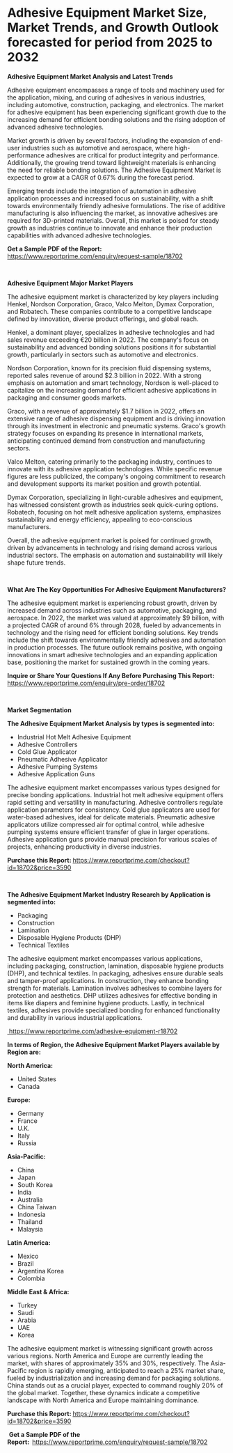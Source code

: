 <p><h1>Adhesive Equipment Market Size, Market Trends, and Growth Outlook forecasted for period from 2025 to 2032</h1></p><p><strong>Adhesive Equipment Market Analysis and Latest Trends</strong></p>
<p><p>Adhesive equipment encompasses a range of tools and machinery used for the application, mixing, and curing of adhesives in various industries, including automotive, construction, packaging, and electronics. The market for adhesive equipment has been experiencing significant growth due to the increasing demand for efficient bonding solutions and the rising adoption of advanced adhesive technologies.</p><p>Market growth is driven by several factors, including the expansion of end-user industries such as automotive and aerospace, where high-performance adhesives are critical for product integrity and performance. Additionally, the growing trend toward lightweight materials is enhancing the need for reliable bonding solutions. The Adhesive Equipment Market is expected to grow at a CAGR of 0.67% during the forecast period. </p><p>Emerging trends include the integration of automation in adhesive application processes and increased focus on sustainability, with a shift towards environmentally friendly adhesive formulations. The rise of additive manufacturing is also influencing the market, as innovative adhesives are required for 3D-printed materials. Overall, this market is poised for steady growth as industries continue to innovate and enhance their production capabilities with advanced adhesive technologies.</p></p>
<p><strong>Get a Sample PDF of the Report:&nbsp;</strong> <a href="https://www.reportprime.com/enquiry/request-sample/18702?utm_campaign=4440&utm_medium=2&utm_source=Github&utm_content=ia&utm_term=18052025&utm_id=adhesive-equipment">https://www.reportprime.com/enquiry/request-sample/18702</a></p>
<p>&nbsp;</p>
<p><strong>Adhesive Equipment Major Market Players</strong></p>
<p><p>The adhesive equipment market is characterized by key players including Henkel, Nordson Corporation, Graco, Valco Melton, Dymax Corporation, and Robatech. These companies contribute to a competitive landscape defined by innovation, diverse product offerings, and global reach.</p><p>Henkel, a dominant player, specializes in adhesive technologies and had sales revenue exceeding €20 billion in 2022. The company's focus on sustainability and advanced bonding solutions positions it for substantial growth, particularly in sectors such as automotive and electronics.</p><p>Nordson Corporation, known for its precision fluid dispensing systems, reported sales revenue of around $2.3 billion in 2022. With a strong emphasis on automation and smart technology, Nordson is well-placed to capitalize on the increasing demand for efficient adhesive applications in packaging and consumer goods markets.</p><p>Graco, with a revenue of approximately $1.7 billion in 2022, offers an extensive range of adhesive dispensing equipment and is driving innovation through its investment in electronic and pneumatic systems. Graco's growth strategy focuses on expanding its presence in international markets, anticipating continued demand from construction and manufacturing sectors.</p><p>Valco Melton, catering primarily to the packaging industry, continues to innovate with its adhesive application technologies. While specific revenue figures are less publicized, the company's ongoing commitment to research and development supports its market position and growth potential.</p><p>Dymax Corporation, specializing in light-curable adhesives and equipment, has witnessed consistent growth as industries seek quick-curing options. Robatech, focusing on hot melt adhesive application systems, emphasizes sustainability and energy efficiency, appealing to eco-conscious manufacturers.</p><p>Overall, the adhesive equipment market is poised for continued growth, driven by advancements in technology and rising demand across various industrial sectors. The emphasis on automation and sustainability will likely shape future trends.</p></p>
<p>&nbsp;</p>
<p><strong>What Are The Key Opportunities For Adhesive Equipment Manufacturers?</strong></p>
<p><p>The adhesive equipment market is experiencing robust growth, driven by increased demand across industries such as automotive, packaging, and aerospace. In 2022, the market was valued at approximately $9 billion, with a projected CAGR of around 6% through 2028, fueled by advancements in technology and the rising need for efficient bonding solutions. Key trends include the shift towards environmentally friendly adhesives and automation in production processes. The future outlook remains positive, with ongoing innovations in smart adhesive technologies and an expanding application base, positioning the market for sustained growth in the coming years.</p></p>
<p><strong>Inquire or Share Your Questions If Any Before Purchasing This Report:</strong> <a href="https://www.reportprime.com/enquiry/pre-order/18702?utm_campaign=4440&utm_medium=2&utm_source=Github&utm_content=ia&utm_term=18052025&utm_id=adhesive-equipment">https://www.reportprime.com/enquiry/pre-order/18702</a></p>
<p>&nbsp;</p>
<p><strong>Market Segmentation</strong></p>
<p><strong>The Adhesive Equipment Market Analysis by types is segmented into:</strong></p>
<p><ul><li>Industrial Hot Melt Adhesive Equipment</li><li>Adhesive Controllers</li><li>Cold Glue Applicator</li><li>Pneumatic Adhesive Applicator</li><li>Adhesive Pumping Systems</li><li>Adhesive Application Guns</li></ul></p>
<p><p>The adhesive equipment market encompasses various types designed for precise bonding applications. Industrial hot melt adhesive equipment offers rapid setting and versatility in manufacturing. Adhesive controllers regulate application parameters for consistency. Cold glue applicators are used for water-based adhesives, ideal for delicate materials. Pneumatic adhesive applicators utilize compressed air for optimal control, while adhesive pumping systems ensure efficient transfer of glue in larger operations. Adhesive application guns provide manual precision for various scales of projects, enhancing productivity in diverse industries.</p></p>
<p><strong>Purchase this Report:&nbsp;</strong><a href="https://www.reportprime.com/checkout?id=18702&price=3590&utm_campaign=4440&utm_medium=2&utm_source=Github&utm_content=ia&utm_term=18052025&utm_id=adhesive-equipment">https://www.reportprime.com/checkout?id=18702&price=3590</a></p>
<p>&nbsp;</p>
<p><strong>The Adhesive Equipment Market Industry Research by Application is segmented into:</strong></p>
<p><ul><li>Packaging</li><li>Construction</li><li>Lamination</li><li>Disposable Hygiene Products (DHP)</li><li>Technical Textiles</li></ul></p>
<p><p>The adhesive equipment market encompasses various applications, including packaging, construction, lamination, disposable hygiene products (DHP), and technical textiles. In packaging, adhesives ensure durable seals and tamper-proof applications. In construction, they enhance bonding strength for materials. Lamination involves adhesives to combine layers for protection and aesthetics. DHP utilizes adhesives for effective bonding in items like diapers and feminine hygiene products. Lastly, in technical textiles, adhesives provide specialized bonding for enhanced functionality and durability in various industrial applications.</p></p>
<p><a href="https://www.reportprime.com/adhesive-equipment-r18702?utm_campaign=4440&utm_medium=2&utm_source=Github&utm_content=ia&utm_term=18052025&utm_id=adhesive-equipment">&nbsp;https://www.reportprime.com/adhesive-equipment-r18702</a></p>
<p><strong>In terms of Region, the Adhesive Equipment Market Players available by Region are:</strong></p>
<p>
    <p> <strong> North America: </strong>
        <ul>
            <li>United States</li>
            <li>Canada</li>
        </ul>
        </p> 
    <p> <strong> Europe: </strong>
        <ul>
            <li>Germany</li>
            <li>France</li>
            <li>U.K.</li>
            <li>Italy</li>
            <li>Russia</li>
        </ul>
        </p> 
    <p> <strong> Asia-Pacific: </strong>
        <ul>
            <li>China</li>
            <li>Japan</li>
            <li>South Korea</li>
            <li>India</li>
            <li>Australia</li>
            <li>China Taiwan</li>
            <li>Indonesia</li>
            <li>Thailand</li>
            <li>Malaysia</li>
        </ul>
        </p> 
    <p> <strong> Latin America: </strong>
        <ul>
            <li>Mexico</li>
            <li>Brazil</li>
            <li>Argentina Korea</li>
            <li>Colombia</li>
        </ul>
        </p> 
    <p> <strong> Middle East & Africa: </strong>
        <ul>
            <li>Turkey</li>
            <li>Saudi</li>
            <li>Arabia</li>
            <li>UAE</li>
            <li>Korea</li>
        </ul>
    </p>
    </p>
<p><p>The adhesive equipment market is witnessing significant growth across various regions. North America and Europe are currently leading the market, with shares of approximately 35% and 30%, respectively. The Asia-Pacific region is rapidly emerging, anticipated to reach a 25% market share, fueled by industrialization and increasing demand for packaging solutions. China stands out as a crucial player, expected to command roughly 20% of the global market. Together, these dynamics indicate a competitive landscape with North America and Europe maintaining dominance.</p></p>
<p><strong>Purchase this Report: </strong><a href="https://www.reportprime.com/checkout?id=18702&price=3590&utm_campaign=4440&utm_medium=2&utm_source=Github&utm_content=ia&utm_term=18052025&utm_id=adhesive-equipment">https://www.reportprime.com/checkout?id=18702&price=3590</a></p>
<p>&nbsp;<strong>Get a Sample PDF of the Report:&nbsp;&nbsp;</strong><a href="https://www.reportprime.com/enquiry/request-sample/18702?utm_campaign=4440&utm_medium=2&utm_source=Github&utm_content=ia&utm_term=18052025&utm_id=adhesive-equipment">https://www.reportprime.com/enquiry/request-sample/18702</a></p>
<p><strong></strong></p>
<p><p></p><p></p><p></p></p>